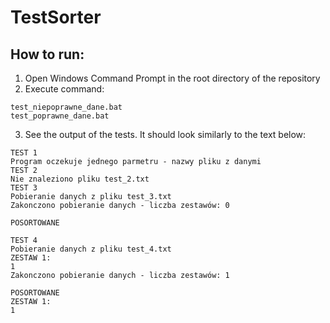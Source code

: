 # TestSorter

## How to run:
1. Open Windows Command Prompt in the root directory of the repository
2. Execute command:
```
test_niepoprawne_dane.bat
test_poprawne_dane.bat
```
3. See the output of the tests. It should look similarly to the text below:
```
TEST 1
Program oczekuje jednego parmetru - nazwy pliku z danymi
TEST 2
Nie znaleziono pliku test_2.txt
TEST 3
Pobieranie danych z pliku test_3.txt
Zakonczono pobieranie danych - liczba zestawów: 0

POSORTOWANE

TEST 4
Pobieranie danych z pliku test_4.txt
ZESTAW 1:
1 
Zakonczono pobieranie danych - liczba zestawów: 1

POSORTOWANE
ZESTAW 1:
1 
```
